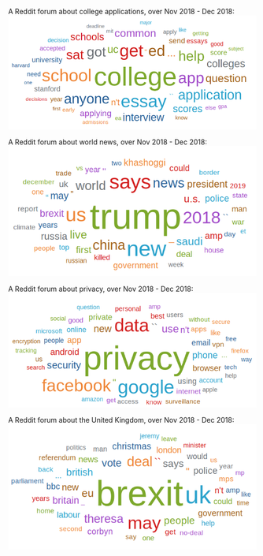 

A Reddit forum about college applications, over Nov 2018 - Dec 2018:
![Word cloud from a Reddit forum about college applications, over Nov 2018 - Dec 2018](../visuals/collegeNovDec2018.png)

A Reddit forum about world news, over Nov 2018 - Dec 2018:
![World cloud from /r/worldnews, over Nov 2018 - Dec 2018](../visuals/worldnewsNovDec2018.png)

A Reddit forum about privacy, over Nov 2018 - Dec 2018:
![World cloud from /r/privacy, over Nov 2018 - Dec 2018](../visuals/privacyNovDec2018.png)

A Reddit forum about the United Kingdom, over Nov 2018  - Dec 2018:
![World cloud from /r/unitedkingdom,  over Nov 2018 - Dec 2018](../visuals/unitedkingdomNovDec2018.png)


